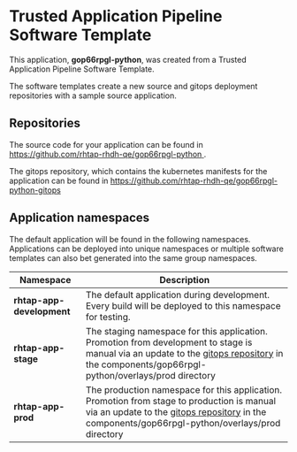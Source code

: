 # Trusted Application Pipeline Software Template

This application, **gop66rpgl-python**, was created from a Trusted Application Pipeline Software Template.

The software templates create a new source and gitops deployment repositories with a sample source application. 

## Repositories

The source code for your application can be found in [https://github.com/rhtap-rhdh-qe/gop66rpgl-python ](https://github.com/rhtap-rhdh-qe/gop66rpgl-python ).
 
The gitops repository, which contains the kubernetes manifests for the application can be found in 
[https://github.com/rhtap-rhdh-qe/gop66rpgl-python-gitops ](https://github.com/rhtap-rhdh-qe/gop66rpgl-python-gitops ) 

## Application namespaces 

The default application will be found in the following namespaces. Applications can be deployed into unique namespaces or multiple software templates can also bet generated into the same group namespaces.  

|  Namespace   |  Description   |  
| -------- | -------- |   
| **rhtap-app-development** | The default application during development. Every build will be deployed to this namespace for testing. | 
| **rhtap-app-stage** | The staging namespace for this application. Promotion from development to stage is manual via an update to the [gitops repository](https://github.com/rhtap-rhdh-qe/gop66rpgl-python-gitops ) in the components/gop66rpgl-python/overlays/prod directory |  
| **rhtap-app-prod** | The production namespace for this application. Promotion from stage to production is manual via an update to the [gitops repository](https://github.com/rhtap-rhdh-qe/gop66rpgl-python-gitops ) in the components/gop66rpgl-python/overlays/prod directory | 